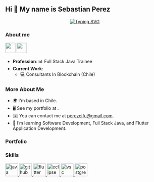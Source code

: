 ## Hi 👋 My name is Sebastian Perez

<p align="center">
    <a href="https://git.io/typing-svg"><img src="https://readme-typing-svg.herokuapp.com?font=Fira+Code&size=25&duration=3000&pause=1000&color=e69138&center=true&vCenter=true&width=477&lines=Developer" alt="Typing SVG" /></a>
</p>

### About me
<p align="left"> 
<a href="https://www.github.com/kyoxsoad" target="_blank" rel="noreferrer"><img src="https://icones.pro/wp-content/uploads/2021/06/icone-github-orange.png" width="32" height="32" /></a>
<a href="https://www.linkedin.com/in/sebastian-perez-cifuentes-3b813265" target="_blank" rel="noreferrer"><img src="https://www.pngmart.com/files/21/Linkedin-PNG-Clipart.png" width="32" height="32" /></a> 
</p>

* **Profession**: 📊 Full Stack Java Trainee
* **Current Work**:
  * 💻 Consultants In Blockchain (Chile)
 

### More About Me

* 🌍 I'm based in Chile.
* 🖥️ See my portfolio at .
* ✉️ You can contact me at [perezcifu@gmail.com](mailto:perezcifu@gmail.com).
* 🧠 I’m learning Software Development, Full Stack Java, and Flutter Application Development.
  
### Portfolio


###  Skills

<p align="left">
  <a href="https://www.java.com" target="_blank" rel="noreferrer"> 
    <img src="https://www.vectorlogo.zone/logos/java/java-icon.svg" alt="java" width="40" height="40"/> 
  </a>
  <a href="https://github.com/" target="_blank" rel="noreferrer"> 
    <img src="https://www.vectorlogo.zone/logos/github/github-icon.svg" alt="github" width="40" height="40"/> 
  </a>
  <a href="https://flutter.dev" target="_blank" rel="noreferrer"> 
    <img src="https://www.vectorlogo.zone/logos/flutterio/flutterio-icon.svg" alt="flutter" width="40" height="40"/> 
  </a>
  <a href="https://www.eclipse.org" target="_blank" rel="noreferrer"> 
    <img src="https://www.vectorlogo.zone/logos/eclipse/eclipse-icon.svg" alt="eclipse" width="40" height="40"/> 
  </a>
  <a href="https://code.visualstudio.com/" target="_blank" rel="noreferrer"> 
    <img src="https://www.vectorlogo.zone/logos/visualstudio_code/visualstudio_code-icon.svg" alt="vsc" width="40" height="40"/> 
  </a>
  <a href="https://www.postgresql.org" target="_blank" rel="noreferrer"> 
    <img src="https://www.vectorlogo.zone/logos/postgresql/postgresql-icon.svg" alt="postgresql" width="40" height="40"/> 
  </a>
</p>
<div style="margin-bottom: 50px;"></div>
